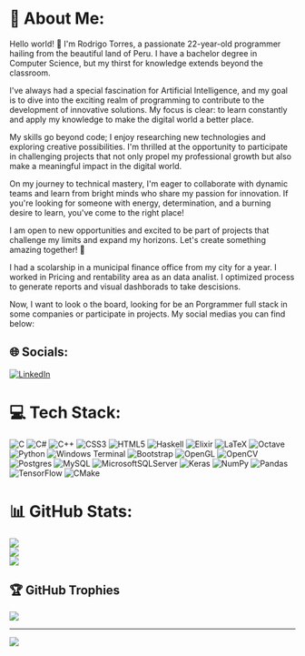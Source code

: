 # 💫 About Me:
Hello world! 👋 I'm Rodrigo Torres, a passionate 22-year-old programmer hailing from the beautiful land of Peru. I have a bachelor degree in Computer Science, but my thirst for knowledge extends beyond the classroom.

I've always had a special fascination for Artificial Intelligence, and my goal is to dive into the exciting realm of programming to contribute to the development of innovative solutions. My focus is clear: to learn constantly and apply my knowledge to make the digital world a better place.

My skills go beyond code; I enjoy researching new technologies and exploring creative possibilities. I'm thrilled at the opportunity to participate in challenging projects that not only propel my professional growth but also make a meaningful impact in the digital world.

On my journey to technical mastery, I'm eager to collaborate with dynamic teams and learn from bright minds who share my passion for innovation. If you're looking for someone with energy, determination, and a burning desire to learn, you've come to the right place!

I am open to new opportunities and excited to be part of projects that challenge my limits and expand my horizons. Let's create something amazing together! 🚀

I had a scolarship in a municipal finance office from my city for a year. I worked in Pricing and rentability area as an data analist. I optimized process to generate reports and visual dashborads to take descisions.

Now, I want to look o the board, looking for be an Porgrammer full stack in some companies or participate in projects. My social medias you can find below:

## 🌐 Socials:
[![LinkedIn](https://img.shields.io/badge/LinkedIn-%230077B5.svg?logo=linkedin&logoColor=white)](https://www.linkedin.com/in/rodrigo-torres-sotomayor-4a6851251?utm_source=share&utm_campaign=share_via&utm_content=profile&utm_medium=android_app) 

# 💻 Tech Stack:
![C](https://img.shields.io/badge/c-%2300599C.svg?style=for-the-badge&logo=c&logoColor=white) ![C#](https://img.shields.io/badge/c%23-%23239120.svg?style=for-the-badge&logo=csharp&logoColor=white) ![C++](https://img.shields.io/badge/c++-%2300599C.svg?style=for-the-badge&logo=c%2B%2B&logoColor=white) ![CSS3](https://img.shields.io/badge/css3-%231572B6.svg?style=for-the-badge&logo=css3&logoColor=white) ![HTML5](https://img.shields.io/badge/html5-%23E34F26.svg?style=for-the-badge&logo=html5&logoColor=white) ![Haskell](https://img.shields.io/badge/Haskell-5e5086?style=for-the-badge&logo=haskell&logoColor=white) ![Elixir](https://img.shields.io/badge/elixir-%234B275F.svg?style=for-the-badge&logo=elixir&logoColor=white) ![LaTeX](https://img.shields.io/badge/latex-%23008080.svg?style=for-the-badge&logo=latex&logoColor=white) ![Octave](https://img.shields.io/badge/OCTAVE-darkblue?style=for-the-badge&logo=octave&logoColor=fcd683) ![Python](https://img.shields.io/badge/python-3670A0?style=for-the-badge&logo=python&logoColor=ffdd54) ![Windows Terminal](https://img.shields.io/badge/Windows%20Terminal-%234D4D4D.svg?style=for-the-badge&logo=windows-terminal&logoColor=white) ![Bootstrap](https://img.shields.io/badge/bootstrap-%238511FA.svg?style=for-the-badge&logo=bootstrap&logoColor=white) ![OpenGL](https://img.shields.io/badge/OpenGL-%23FFFFFF.svg?style=for-the-badge&logo=opengl) ![OpenCV](https://img.shields.io/badge/opencv-%23white.svg?style=for-the-badge&logo=opencv&logoColor=white) ![Postgres](https://img.shields.io/badge/postgres-%23316192.svg?style=for-the-badge&logo=postgresql&logoColor=white) ![MySQL](https://img.shields.io/badge/mysql-%2300000f.svg?style=for-the-badge&logo=mysql&logoColor=white) ![MicrosoftSQLServer](https://img.shields.io/badge/Microsoft%20SQL%20Server-CC2927?style=for-the-badge&logo=microsoft%20sql%20server&logoColor=white) ![Keras](https://img.shields.io/badge/Keras-%23D00000.svg?style=for-the-badge&logo=Keras&logoColor=white) ![NumPy](https://img.shields.io/badge/numpy-%23013243.svg?style=for-the-badge&logo=numpy&logoColor=white) ![Pandas](https://img.shields.io/badge/pandas-%23150458.svg?style=for-the-badge&logo=pandas&logoColor=white) ![TensorFlow](https://img.shields.io/badge/TensorFlow-%23FF6F00.svg?style=for-the-badge&logo=TensorFlow&logoColor=white) ![CMake](https://img.shields.io/badge/CMake-%23008FBA.svg?style=for-the-badge&logo=cmake&logoColor=white)
# 📊 GitHub Stats:
![](https://github-readme-stats.vercel.app/api?username=RodATS&theme=tokyonight&hide_border=false&include_all_commits=false&count_private=false)<br/>
![](https://github-readme-streak-stats.herokuapp.com/?user=RodATS&theme=tokyonight&hide_border=false)<br/>
![](https://github-readme-stats.vercel.app/api/top-langs/?username=RodATS&theme=tokyonight&hide_border=false&include_all_commits=false&count_private=false&layout=compact)

## 🏆 GitHub Trophies
![](https://github-profile-trophy.vercel.app/?username=RodATS&theme=nord&no-frame=false&no-bg=true&margin-w=4)

---
[![](https://visitcount.itsvg.in/api?id=RodATS&icon=0&color=0)](https://visitcount.itsvg.in)

<!-- Proudly created with GPRM ( https://gprm.itsvg.in ) -->
